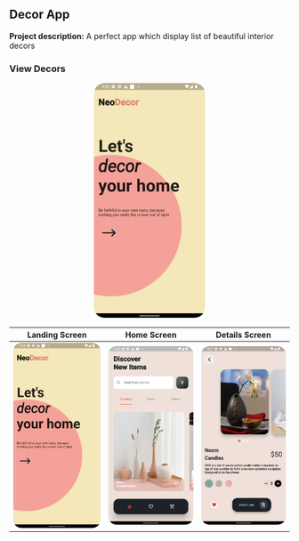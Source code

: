 ## Decor App

**Project description:** A perfect app which display list of beautiful interior decors


### **View Decors**
<p align="center" width="100%">
    <img  src="images/landing_screen.png?raw=true" width= "200"/>
</p>



Landing Screen             |  Home Screen             | Details Screen 
:-------------------------:|:-------------------------:|:-------------------------:
![](images/landing_screen.png?raw=true)  |  ![](images/home_screen.png?raw=true) | ![](images/details_screen.png?raw=true)